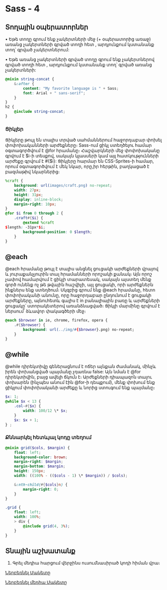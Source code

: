 # Sass - 4

## Տողային օպերատորներ

• Եթե տողը գրում ենք չակերտների մեջ (+ օպերատորից առաջ) առանց չակերտների գրված տողի հետ , արդյունքում կստանանք տող՝ գրված չակերտներում:

• Եթե առանց չակերտների գրված տողը գրում ենք չակերտներով գրված տողի հետ , արդյունքում կստանանք տող՝ գրված առանց չակերտների:

```scss
@mixin string-concat {
    &:after {
        content: "My favorite language is " + Sass;
        font: Arial + " sans-serif";
    }
}
h2 {
    @include string-concat;
}
```

### Ցիկլեր

Ցիկլերը թույլ են տալիս տրված սահմաններում հաջորդաբար փոխել փոփոխականների արժեքները։ Sass-ում ցիկլ ստեղծելու համար օգտագործվում է @for հրամանը։ Հաշվարկների մեջ փոփոխականը գրվում է $i-ի տեսքով, սակայն կլասսերի կամ այլ հատկությունների արժեքը գրվում է #{$i}: Ցիկլերը հարմար են CSS-Sprites-ի համար, որում օգտագործվում է մեկ նկար, որը,իր հերթին, բաղկացած է բազմաթիվ նկարներից։

```scss
%craft {
    background: url(images/craft.png) no-repeat;
    width: 27px;
    height: 31px;
    display: inline-block;
    margin-right: 10px;
}
@for $i from 0 through 2 {
    .craft#{$i} {
        @extend %craft
$length: -31px*$i;
        background-position: 0 $length;
    }
}
```

## @each

@each հրամանը թույլ է տալիս անցնել ցուցակի արժեքների վրայով և յուրաքանչյուրին տալ հրամանների որոշակի քանակ։ Այն որոշ չափով համարվում է ցիկլի տարատեսակ, սակայն այստեղ մենք գործ ունենք ոչ թե թվային հաշվիչի, այլ ցուցակի, որի արժեքներն ինքներս ենք ստեղծում։ Սկզբից գրում ենք @each հրամանը, հետո փոփոխականի անունը, որը հաջորդաբար ընդունում է ցուցակի արժեքները, այնուհետև գալիս է in բանալիային բառը և արժեքների ցուցակը՝ ստորակետերով առանձնացված։ Ցիկլի մարմինը գրվում է ներսում՝ ձևավոր փակագծերի մեջ։

```scss
@each $browser in ie, chrome, firefox, opera {
    .#{$browser} {
        background: url(../img/#{$browser}.png) no-repeat;
    }
}
```

## @while

@while դիրեկտիվը գեներացնում է ոճեր այնքան ժամանակ, մինչև իրեն փոխանցված պայմանը չդառնա false: Այն նման է @for դիրեկտիվին, բայց ավելի ճկուն է։ Արժեքների դիապազոն տալու փոխարեն (ինչպես անում էին @for-ի դեպքում), մենք փոխում ենք ցիկլում փոփոխականի արժեքը և նորից ստուգում ենք պայմանը։

```scss
$x: 1;
@while $x < 13 {
    .col-#{$x} {
        width: 100/12 \* $x;
    }
    $x: $x + 1;
} ;
```

### Քննարկել հետևյալ կոդը տեղում

```scss
@mixin grid($cols, $margin) {
    float: left;
    background-color: brown;
    margin-right: $margin;
    margin-bottom: $margin;
    height: 150px;
    width: ((100% - (($cols - 1) \* $margin)) / $cols);

    &:nth-child(#{$cols}n) {
        margin-right: 0;
    }
}

.grid {
    float: left;
    width: 100%;
    > div {
        @include grid(4, 3%);
    }
}
```

## Տնային աշխատանք

1. Գրել մեդիա հարցում վերջինս ուսումնասիրած կոդի հիման վրա։

<a href="./files/lesson4_1.psd" rel="nofollow" target="_blank" >Ներբեռնել Մակետը</a>

<a href="./files/lesson4_1.psd" rel="nofollow" target="_blank" >Ներբեռնել մեդիա Մակետը</a>




